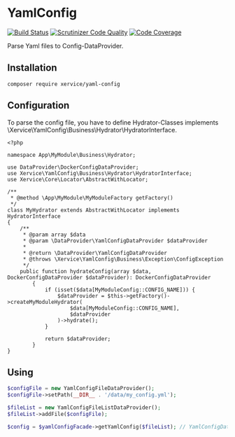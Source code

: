 YamlConfig
=====================

[![Build Status](https://travis-ci.org/xervice/yaml-config.svg?branch=master)](https://travis-ci.org/xervice/yaml-config)
[![Scrutinizer Code Quality](https://scrutinizer-ci.com/g/xervice/yaml-config/badges/quality-score.png?b=master)](https://scrutinizer-ci.com/g/xervice/yaml-config/?branch=master)
[![Code Coverage](https://scrutinizer-ci.com/g/xervice/yaml-config/badges/coverage.png?b=master)](https://scrutinizer-ci.com/g/xervice/yaml-config/?branch=master)

Parse Yaml files to Config-DataProvider.


Installation
-----------------
```
composer require xervice/yaml-config
```


Configuration
-----------------
To parse the config file, you have to define Hydrator-Classes implements \Xervice\YamlConfig\Business\Hydrator\HydratorInterface.

```
<?php

namespace App\MyModule\Business\Hydrator;

use DataProvider\DockerConfigDataProvider;
use Xervice\YamlConfig\Business\Hydrator\HydratorInterface;
use Xervice\Core\Locator\AbstractWithLocator;

/**
 * @method \App\MyModule\MyModuleFactory getFactory()
 */
class MyHydrator extends AbstractWithLocator implememts HydratorInterface
{
    /**
     * @param array $data
     * @param \DataProvider\YamlConfigDataProvider $dataProvider
     *
     * @return \DataProvider\YamlConfigDataProvider
     * @throws \Xervice\YamlConfig\Business\Exception\ConfigException
     */
    public function hydrateConfig(array $data, DockerConfigDataProvider $dataProvider): DockerConfigDataProvider
        {
            if (isset($data[MyModuleConfig::CONFIG_NAME])) {
                $dataProvider = $this->getFactory()->createMyModuleHydrator(
                    $data[MyModuleConfig::CONFIG_NAME],
                    $dataProvider
                )->hydrate();
            }

            return $dataProvider;
        }
}
```


Using
-----------------

```php
$configFile = new YamlConfigFileDataProvider();
$configFile->setPath(__DIR__ . '/data/my_config.yml');

$fileList = new YamlConfigFileListDataProvider();
$fileList->addFile($configFile);

$config = $yamlConfigFacade->getYamlConfig($fileList); // YamlConfigDataProvider
```